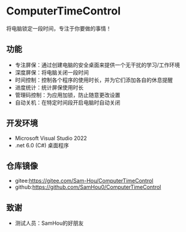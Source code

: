 # ComputerTimeControl
将电脑锁定一段时间，专注于你要做的事情！

## 功能
- 专注屏保：通过创建电脑的安全桌面来提供一个无干扰的学习/工作环境
- 深度屏保：将电脑关闭一段时间
- 时间控制：控制各个程序的使用时长，并为它们添加各自的休息提醒
- 进度统计：统计屏保使用时长
- 管理码控制：为应用加锁，防止随意更改设置
- 自动关机：在特定时间段开启电脑时自动关闭

## 开发环境
- Microsoft Visual Studio 2022
- .net 6.0 (C#) 桌面程序

## 仓库镜像
- gitee:https://gitee.com/Sam-Hou/ComputerTimeControl
- github:https://github.com/SamHou0/ComputerTimeControl

## 致谢
- 测试人员：SamHou的好朋友
